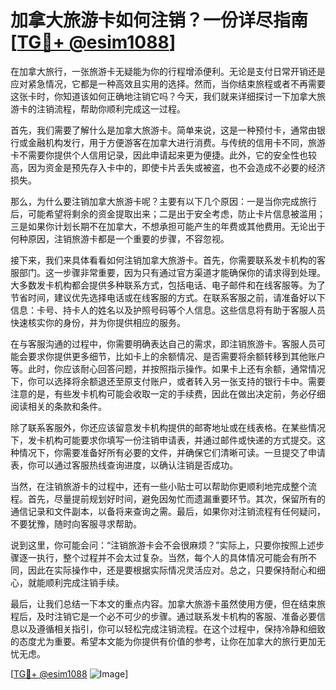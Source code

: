 # 加拿大旅游卡如何注销？一份详尽指南[[TG💪+ @esim1088](https://t.me/s/esim1088)]

在加拿大旅行，一张旅游卡无疑能为你的行程增添便利。无论是支付日常开销还是应对紧急情况，它都是一种高效且实用的选择。然而，当你结束旅程或者不再需要这张卡时，你知道该如何正确地注销它吗？今天，我们就来详细探讨一下加拿大旅游卡的注销流程，帮助你顺利完成这一过程。

首先，我们需要了解什么是加拿大旅游卡。简单来说，这是一种预付卡，通常由银行或金融机构发行，用于方便游客在加拿大进行消费。与传统的信用卡不同，旅游卡不需要你提供个人信用记录，因此申请起来更为便捷。此外，它的安全性也较高，因为资金是预先存入卡中的，即使卡片丢失或被盗，也不会造成不必要的经济损失。

那么，为什么要注销加拿大旅游卡呢？主要有以下几个原因：一是当你完成旅行后，可能希望将剩余的资金提取出来；二是出于安全考虑，防止卡片信息被滥用；三是如果你计划长期不在加拿大，不想承担可能产生的年费或其他费用。无论出于何种原因，注销旅游卡都是一个重要的步骤，不容忽视。

接下来，我们来具体看看如何注销加拿大旅游卡。首先，你需要联系发卡机构的客服部门。这一步骤非常重要，因为只有通过官方渠道才能确保你的请求得到处理。大多数发卡机构都会提供多种联系方式，包括电话、电子邮件和在线客服等。为了节省时间，建议优先选择电话或在线客服的方式。在联系客服之前，请准备好以下信息：卡号、持卡人的姓名以及护照号码等个人信息。这些信息将有助于客服人员快速核实你的身份，并为你提供相应的服务。

在与客服沟通的过程中，你需要明确表达自己的需求，即注销旅游卡。客服人员可能会要求你提供更多细节，比如卡上的余额情况、是否需要将余额转移到其他账户等。此时，你应该耐心回答问题，并按照指示操作。如果卡上还有余额，通常情况下，你可以选择将余额退还至原支付账户，或者转入另一张支持的银行卡中。需要注意的是，有些发卡机构可能会收取一定的手续费，因此在做出决定前，务必仔细阅读相关的条款和条件。

除了联系客服外，你还应该留意发卡机构提供的邮寄地址或在线表格。在某些情况下，发卡机构可能要求你填写一份注销申请表，并通过邮件或快递的方式提交。这种情况下，你需要准备好所有必要的文件，并确保它们清晰可读。一旦提交了申请表，你可以通过客服热线查询进度，以确认注销是否成功。

当然，在注销旅游卡的过程中，还有一些小贴士可以帮助你更顺利地完成整个流程。首先，尽量提前规划好时间，避免因匆忙而遗漏重要环节。其次，保留所有的通信记录和文件副本，以备将来查询之需。最后，如果你对注销流程有任何疑问，不要犹豫，随时向客服寻求帮助。

说到这里，你可能会问：“注销旅游卡会不会很麻烦？”实际上，只要你按照上述步骤逐一执行，整个过程并不会太过复杂。当然，每个人的具体情况可能会有所不同，因此在实际操作中，还是要根据实际情况灵活应对。总之，只要保持耐心和细心，就能顺利完成注销手续。

最后，让我们总结一下本文的重点内容。加拿大旅游卡虽然使用方便，但在结束旅程后，及时注销它是一个必不可少的步骤。通过联系发卡机构的客服、准备必要信息以及遵循相关指引，你可以轻松完成注销流程。在这个过程中，保持冷静和细致的态度尤为重要。希望本文能为你提供有价值的参考，让你在加拿大的旅行更加无忧无虑。

[[TG💪+ @esim1088](https://t.me/s/esim1088) ![Image](https://i.postimg.cc/4NQfJmqS/Snipaste-2025-05-13-00-14-12.png)]